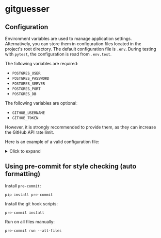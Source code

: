 # gitguesser

## Configuration

Environment variables are used to manage application settings.
Alternatively, you can store them in configuration files located in the
project's root directory. The default configuration file is `.env`. During
testing with `pytest`, the configuration is read from `.env.test`.

The following variables are required:
- `POSTGRES_USER`
- `POSTGRES_PASSWORD`
- `POSTGRES_SERVER`
- `POSTGRES_PORT`
- `POSTGRES_DB`

The following variables are optional:
- `GITHUB_USERNAME`
- `GITHUB_TOKEN`

However, it is strongly recommended to provide them, as they can increase the GitHub API rate limit.

Here is an example of a valid configuration file:
<details>
<summary>Click to expand</summary>

```bash
POSTGRES_USER=gitguesser
POSTGRES_PASSWORD=gitguesser
POSTGRES_SERVER=db
POSTGRES_PORT=5432
POSTGRES_DB=gitguesser_db
```
</details>

## Using pre-commit for style checking (auto formatting)

Install `pre-commit`:
```
pip install pre-commit
```

Install the git hook scripts:
```
pre-commit install
```

Run on all files manually:
```
pre-commit run --all-files
```
